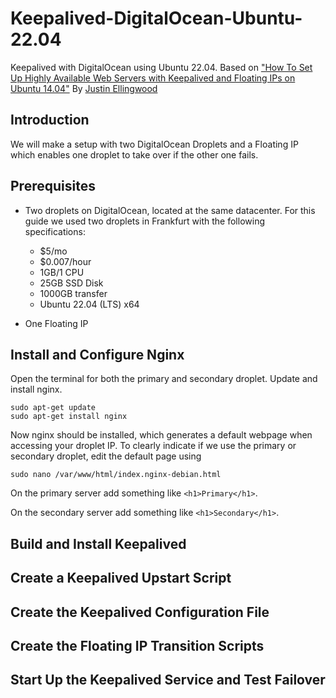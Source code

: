 # Keepalived-DigitalOcean-Ubuntu-22.04
Keepalived with DigitalOcean using Ubuntu 22.04. Based on ["How To Set Up Highly Available Web Servers with Keepalived and Floating IPs on Ubuntu 14.04"](https://www.digitalocean.com/community/tutorials/how-to-set-up-highly-available-web-servers-with-keepalived-and-floating-ips-on-ubuntu-14-04)
 By [Justin Ellingwood](https://www.digitalocean.com/community/users/jellingwood)
 
 
## Introduction
We will make a setup with two DigitalOcean Droplets and a Floating IP which enables one droplet to take over if the other one fails.

## Prerequisites

* Two droplets on DigitalOcean, located at the same datacenter. For this guide we used two droplets in Frankfurt with the following specifications:
  * $5/mo
  * $0.007/hour
  * 1GB/1 CPU
  * 25GB SSD Disk
  * 1000GB transfer
  * Ubuntu 22.04 (LTS) x64

* One Floating IP

## Install and Configure Nginx

Open the terminal for both the primary and secondary droplet. Update and install nginx.

```
sudo apt-get update
sudo apt-get install nginx
```

Now nginx should be installed, which generates a default webpage when accessing your droplet IP.
To clearly indicate if we use the primary or secondary droplet, edit the default page using
```
sudo nano /var/www/html/index.nginx-debian.html
```

On the primary server add something like `<h1>Primary</h1>`.

On the secondary server add something like `<h1>Secondary</h1>`.

## Build and Install Keepalived

## Create a Keepalived Upstart Script

## Create the Keepalived Configuration File

## Create the Floating IP Transition Scripts

## Start Up the Keepalived Service and Test Failover
